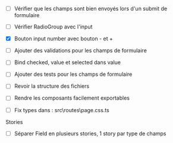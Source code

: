 - [ ] Vérifier que les champs sont bien envoyés lors d'un submit de formulaire

- [ ] Vérifier RadioGroup avec l'input
- [x] Bouton input number avec bouton - et +
- [ ] Ajouter des validations pour les champs de formulaire
- [ ] Bind checked, value et selected dans value
- [ ] Ajouter des tests pour les champs de formulaire
- [ ] Revoir la structure des fichiers
- [ ] Rendre les composants facilement exportables
- [ ] Fix types dans : src\routes\page.css.ts

Stories
- [ ] Séparer Field en plusieurs stories, 1 story par type de champs